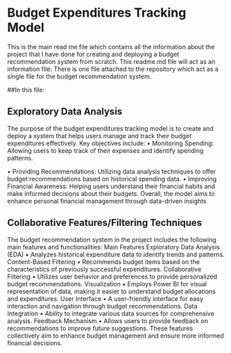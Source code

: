 # Budget Expenditures Tracking Model

This is the main read me file which contains all the information about the project that I have done for creating and deploying a budget recommendation system from scratch.
This readme.md file will act as an information file:
There is one file attached to the repository which act as a single file for the budget recommendation system.

##In this file:

  ## Exploratory Data Analysis
  The purpose of the budget expenditures tracking model is to create and deploy a system that helps users manage and track their budget expenditures effectively. Key objectives include: • Monitoring Spending: Allowing users to keep track of their expenses and identify spending patterns.

  • Providing Recommendations: Utilizing data analysis techniques to offer budget recommendations based on historical spending data.
  • Improving Financial Awareness: Helping users understand their financial habits and make informed decisions about their budgets. Overall, the model aims to enhance personal financial management through data-driven insights

  ## Collaborative Features/Filtering Techniques
  The budget recommendation system in the project includes the following main features and functionalities: Main Features
  Exploratory Data Analysis (EDA) • Analyzes historical expenditure data to identify trends and patterns.
  Content-Based Filtering • Recommends budget items based on the characteristics of previously successful expenditures.
  Collaborative Filtering • Utilizes user behavior and preferences to provide personalized budget recommendations.
  Visualization • Employs Power BI for visual representation of data, making it easier to understand budget allocations and expenditures.
  User Interface • A user-friendly interface for easy interaction and navigation through budget recommendations.
  Data Integration • Ability to integrate various data sources for comprehensive analysis.
  Feedback Mechanism • Allows users to provide feedback on recommendations to improve future suggestions. These features collectively aim to enhance budget management and ensure more informed financial decisions.
